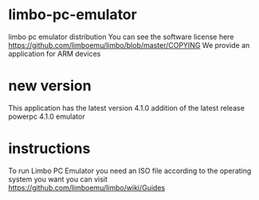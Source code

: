 # limbo-pc-emulator
limbo pc emulator distribution
You can see the software license here
https://github.com/limboemu/limbo/blob/master/COPYING
We provide an application for ARM devices
# new version
This application has the latest version 4.1.0
addition of the latest release powerpc 4.1.0 emulator
# instructions
To run Limbo PC Emulator you need an ISO file
according to the operating system you want
you can visit
https://github.com/limboemu/limbo/wiki/Guides
